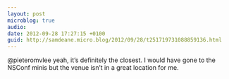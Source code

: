 ```yaml
---
layout: post
microblog: true
audio: 
date: 2012-09-28 17:27:15 +0100
guid: http://samdeane.micro.blog/2012/09/28/t251719731088859136.html
---
```

@pieteromvlee yeah, it’s definitely the closest. I would have gone to the NSConf minis but the venue isn’t in a great location for me.
